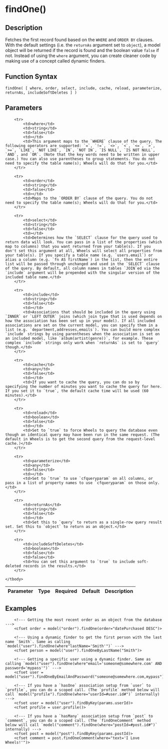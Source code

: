 # findOne()

## Description
Fetches the first record found based on the `WHERE` and `ORDER BY` clauses. With the default settings (i.e. the `returnAs` argument set to `object`), a model object will be returned if the record is found and the boolean value `false` if not. Instead of using the `where` argument, you can create cleaner code by making use of a concept called dynamic finders.

## Function Syntax
	findOne( [ where, order, select, include, cache, reload, parameterize, returnAs, includeSoftDeletes ] )


## Parameters
<table>
	<thead>
		<tr>
			<th>Parameter</th>
			<th>Type</th>
			<th>Required</th>
			<th>Default</th>
			<th>Description</th>
		</tr>
	</thead>
	<tbody>
		
		<tr>
			<td>where</td>
			<td>string</td>
			<td>false</td>
			<td></td>
			<td>This argument maps to the `WHERE` clause of the query. The following operators are supported: `=`, `!=`, `<>`, `<`, `<=`, `>`, `>=`, `LIKE`, `NOT LIKE`, `IN`, `NOT IN`, `IS NULL`, `IS NOT NULL`, `AND`, and `OR`. (Note that the key words need to be written in upper case.) You can also use parentheses to group statements. You do not need to specify the table name(s); Wheels will do that for you.</td>
		</tr>
		
		<tr>
			<td>order</td>
			<td>string</td>
			<td>false</td>
			<td></td>
			<td>Maps to the `ORDER BY` clause of the query. You do not need to specify the table name(s); Wheels will do that for you.</td>
		</tr>
		
		<tr>
			<td>select</td>
			<td>string</td>
			<td>false</td>
			<td></td>
			<td>Determines how the `SELECT` clause for the query used to return data will look.	You can pass in a list of the properties (which map to columns) that you want returned from your table(s). If you don't set this argument at all, Wheels will select all properties from your table(s). If you specify a table name (e.g. `users.email`) or alias a column (e.g. `fn AS firstName`) in the list, then the entire list will be passed through unchanged and used in the `SELECT` clause of the query. By default, all column names in tables `JOIN`ed via the `include` argument will be prepended with the singular version of the included table name.</td>
		</tr>
		
		<tr>
			<td>include</td>
			<td>string</td>
			<td>false</td>
			<td></td>
			<td>Associations that should be included in the query using `INNER` or `LEFT OUTER` joins (which join type that is used depends on how the association has been set up in your model). If all included associations are set on the current model, you can specify them in a list (e.g. `department,addresses,emails`). You can build more complex `include` strings by using parentheses when the association is set on an included model, like `album(artist(genre))`, for example. These complex `include` strings only work when `returnAs` is set to `query` though.</td>
		</tr>
		
		<tr>
			<td>cache</td>
			<td>any</td>
			<td>false</td>
			<td></td>
			<td>If you want to cache the query, you can do so by specifying the number of minutes you want to cache the query for here. If you set it to `true`, the default cache time will be used (60 minutes).</td>
		</tr>
		
		<tr>
			<td>reload</td>
			<td>boolean</td>
			<td>false</td>
			<td></td>
			<td>Set to `true` to force Wheels to query the database even though an identical query may have been run in the same request. (The default in Wheels is to get the second query from the request-level cache.)</td>
		</tr>
		
		<tr>
			<td>parameterize</td>
			<td>any</td>
			<td>false</td>
			<td></td>
			<td>Set to `true` to use `cfqueryparam` on all columns, or pass in a list of property names to use `cfqueryparam` on those only.</td>
		</tr>
		
		<tr>
			<td>returnAs</td>
			<td>string</td>
			<td>false</td>
			<td></td>
			<td>Set this to `query` to return as a single-row query result set. Set this to `object` to return as an object.</td>
		</tr>
		
		<tr>
			<td>includeSoftDeletes</td>
			<td>boolean</td>
			<td>false</td>
			<td>false</td>
			<td>You can set this argument to `true` to include soft-deleted records in the results.</td>
		</tr>
		
	</tbody>
</table>


## Examples
	
		<!--- Getting the most recent order as an object from the database --->
		<cfset order = model("order").findOne(order="datePurchased DESC")>

		<!--- Using a dynamic finder to get the first person with the last name `Smith`. Same as calling `model("user").findOne(where"lastName='Smith'")` --->
		<cfset person = model("user").findOneByLastName("Smith")>

		<!--- Getting a specific user using a dynamic finder. Same as calling `model("user").findOne(where"email='someone@somewhere.com' AND password='mypass'")` --->
		<cfset user = model("user").findOneByEmailAndPassword("someone@somewhere.com,mypass")>

		<!--- If you have a `hasOne` association setup from `user` to `profile`, you can do a scoped call. (The `profile` method below will call `model("profile").findOne(where="userId=#user.id#")` internally) --->
		<cfset user = model("user").findByKey(params.userId)>
		<cfset profile = user.profile()>

		<!--- If you have a `hasMany` association setup from `post` to `comment`, you can do a scoped call. (The `findOneComment` method below will call `model("comment").findOne(where="postId=#post.id#")` internally) --->
		<cfset post = model("post").findByKey(params.postId)>
		<cfset comment = post.findOneComment(where="text='I Love Wheels!'")>

